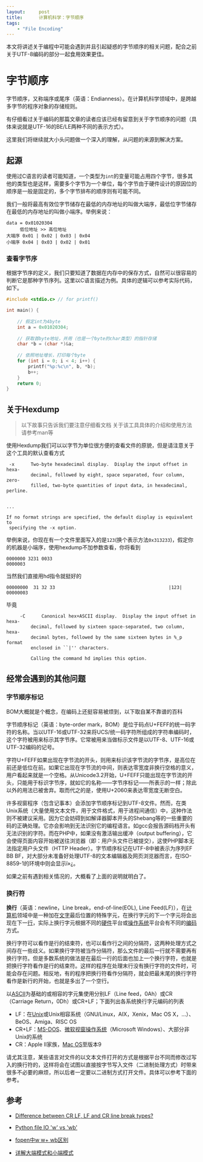 ```yaml
---
layout:     post
title:      计算机科学：字节顺序
tags:
    - "File Encoding"
---
```


本文将讲述关于编程中可能会遇到并且引起疑惑的字节顺序的相关问题，配合之前关于UTF-8编码的部分一起食用效果更佳。

<!--more-->

# 字节顺序

字节顺序，又称端序或尾序（英语：Endianness）。在计算机科学领域中，是跨越多字节的程序对象的存储规则。 

有仔细看过关于编码的那篇文章的读者应该已经有留意到关于字节顺序的问题（具体来说就是UTF-16的BE/LE两种不同的表示方式）。

这里我们将继续就大小头问题做一个深入的理解，从问题的来源到解决方案。

## 起源

使用过C语言的读者可能知道，一个类型为`int`的变量可能占用四个字节，很多其他的类型也是这样，需要多个字节为一个单位，每个字节由于硬件设计的原因位的顺序是一般是固定的，多个字节排布的顺序则有可能不同。

我们一般将最高有效位字节储存在最低的内存地址的叫做大端序，最低位字节储存在最低的内存地址的叫做小端序。举例来说：
```
data = 0x01020304
     低位地址 >> 高位地址
大端序 0x01 | 0x02 | 0x03 | 0x04
小端序 0x04 | 0x03 | 0x02 | 0x01
```

### 查看字节序

根据字节序的定义，我们只要知道了数据在内存中的保存方式，自然可以很容易的判断它是那种字节序列。这里以C语言描述为例。具体的逻辑可以参考实际代码，如下。
```C
#include <stdio.c> // for printf()

int main() {
    
    // 假定int为4byte
    int a = 0x01020304;
    
    // 获取首byte地址，并用（也是一个byte的char类型）的指针存储
    char *b = (char *)&a;
    
    // 依照地址增长，打印每个byte
    for (int i = 0; i < 4; i++) {
        printf("%p:%c\n", b, *b);
        b++;
    }
    return 0;
}
```

## 关于Hexdump

> 以下故事只告诉我们要注意仔细看文档
> 关于该工具具体的介绍和使用方法请参考man等


使用Hexdump我们可以以字节为单位很方便的查看文件的原貌，但是请注意关于这个工具的默认查看方式
```
 -x      Two-byte hexadecimal display.  Display the input offset in hexa‐
         decimal, followed by eight, space separated, four column, zero-
         filled, two-byte quantities of input data, in hexadecimal, perline.
        

...

If no format strings are specified, the default display is equivalent to
 specifying the -x option.
```
举例来说，你现在有一个文件里面写入的是`123`(换个表示方法`0x313233`)，假定你的机器是小端序，使用hexdump不加参数查看，你将看到
```
0000000 3231 0033
0000003
```
当然我们直接用hd指令就挺好的
```
00000000  31 32 33                                          |123|
00000003
```
毕竟
```
     -C	     Canonical hex+ASCII display.  Display the input offset in hexa-
	     decimal, followed by sixteen space-separated, two column, hexa-
	     decimal bytes, followed by	the same sixteen bytes in %_p format
	     enclosed in ``|'' characters.

	     Calling the command hd implies this option.

```

## 经常会遇到的其他问题

### 字节顺序标记

BOM大概就是个概念，在编码上还挺容易被烦到，以下取自某不靠谱的百科

字节顺序标记（英语：byte-order mark，BOM）是位于码点U+FEFF的统一码字符的名称。当以UTF-16或UTF-32来将UCS/统一码字符所组成的字符串编码时，这个字符被用来标示其字节序。它常被用来当做标示文件是以UTF-8、UTF-16或UTF-32编码的记号。

字符U+FEFF如果出现在字节流的开头，则用来标识该字节流的字节序，是高位在前还是低位在前。如果它出现在字节流的中间，则表达零宽度非换行空格的意义，用户看起来就是一个空格。从Unicode3.2开始，U+FEFF只能出现在字节流的开头，只能用于标识字节序，就如它的名称——字节序标记——所表示的一样；除此以外的用法已被舍弃。取而代之的是，使用U+2060来表达零宽度无断空白。

许多视窗程序（包含记事本）会添加字节顺序标记到UTF-8文件。然而，在类Unix系统（大量使用文本文件，用于文件格式，用于进程间通信）中，这种作法则不被建议采用。因为它会妨碍到如解译器脚本开头的Shebang等的一些重要的码的正确处理。它亦会影响到无法识别它的编程语言。如gcc会报告源码档开头有无法识别的字符。而在PHP中，如果没有激活输出缓冲（output buffering），它会使得页面内容开始被送往浏览器（即：用户头文件已被提交），这使PHP脚本无法指定用户头文件（HTTP Header）。字节顺序标记在UTF-8中被表示为序列EF BB BF，对大部分未准备好处理UTF-8的文本编辑器及网页浏览器而言，在ISO-8859-1的环境中则会显示ï»¿。

如果之前有遇到相关情况的，大概看了上面的说明就明白了。

### 换行符

**换行**（英语：newline，Line break，end-of-line(EOL), Line Feed(LF)），在[计算机](https://zh.wikipedia.org/wiki/%E8%A8%88%E7%AE%97%E6%A9%9F)领域中是一种加在[文字](https://zh.wikipedia.org/wiki/%E6%96%87%E5%AD%97)最后位置的特殊字元，在换行字元的下一个字元将会出现在下一[行](https://zh.wikipedia.org/wiki/%E8%A1%8C)，实际上换行字元根据不同的[硬件](https://zh.wikipedia.org/wiki/%E7%A1%AC%E4%BB%B6)平台或[操作系统](https://zh.wikipedia.org/wiki/%E4%BD%9C%E6%A5%AD%E7%B3%BB%E7%B5%B1)平台会有不同的[编码](https://zh.wikipedia.org/wiki/%E7%B7%A8%E7%A2%BC)方式。

 换行字符可以看作是行的结束符，也可以看作行之间的分隔符，这两种处理方式之间存在一些歧义。如果换行字符被当作分隔符，那么文件的最后一行就不需要再有换行字符。但是多数系统的做法是在最后一行的后面也加上一个换行字符，也就是把换行字符看作是行的结束符。这样的程序在处理末行没有换行字符的文件时，可能会存在问题。相反地，有的程序把换行符看作分隔符，就会把最末尾的换行字符看作是新行的开始，也就是多出了一个空行。

 以[ASCII](https://zh.wikipedia.org/wiki/ASCII)为基础的或相容的字元集使用分别LF（Line feed，0Ah）或CR（Carriage Return，0Dh）或CR+LF；下面列出各系统换行字元编码的列表

 + LF：在[Unix](https://zh.wikipedia.org/wiki/Unix)或Unix相容系统（GNU/Linux，AIX，Xenix，Mac OS X，...）、BeOS、Amiga、RISC OS
 + CR+LF：[MS-DOS](https://zh.wikipedia.org/wiki/MS-DOS)、[微软](https://zh.wikipedia.org/wiki/%E5%BE%AE%E8%BB%9F)[视窗操作系统](https://zh.wikipedia.org/wiki/%E8%A6%96%E7%AA%97%E4%BD%9C%E6%A5%AD%E7%B3%BB%E7%B5%B1)（Microsoft Windows）、大部分非Unix的系统
 + CR：Apple II家族，[Mac OS](https://zh.wikipedia.org/wiki/Mac_OS)至版本9

请尤其注意，某些语言对文件的以文本文件打开的方式是根据平台不同而修改过写入的换行符的，这样将会在试图以直接按字节写入文件（二进制处理方式）时带来很多不必要的麻烦，所以后者一定要以二进制方式打开文件。具体可以参考下面的参考。

## 参考

+ [Difference between CR LF, LF and CR line break types?](http://stackoverflow.com/questions/1552749/difference-between-cr-lf-lf-and-cr-line-break-types)

+ [Python file IO 'w' vs 'wb'](http://stackoverflow.com/questions/15750660/python-file-io-w-vs-wb)

+ [fopen中w w+ wb区别](http://blog.csdn.net/guyue6670/article/details/6681037)

+ [详解大端模式和小端模式](http://blog.csdn.net/ce123_zhouwei/article/details/6971544)

